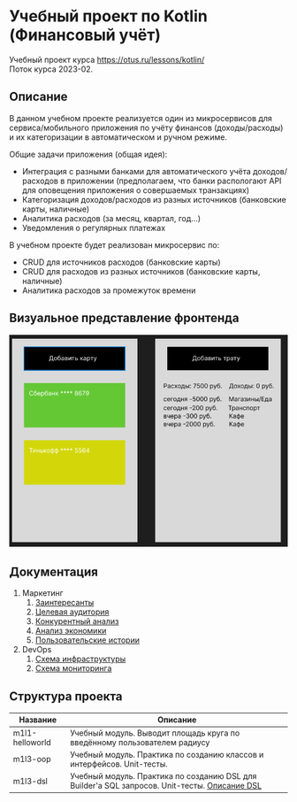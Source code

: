 # Учебный проект по Kotlin (Финансовый учёт)

Учебный проект курса https://otus.ru/lessons/kotlin/ \
Поток курса 2023-02.

## Описание

В данном учебном проекте реализуется один из микросервисов для сервиса/мобильного приложения по учёту финансов (доходы/расходы) и их категоризации 
в автоматическом и ручном режиме.

Общие задачи приложения (общая идея): 
 - Интеграция с разными банками для автоматического учёта доходов/расходов в приложении (предполагаем, что банки распологают API для оповещения приложения о совершаемых транзакциях)
 - Категоризация доходов/расходов из разных источников (банковские карты, наличные)
 - Аналитика расходов (за месяц, квартал, год...) 
 - Уведомления о регулярных платежах  

В учебном проекте будет реализован микросервис по:
 - CRUD для источников расходов (банковские карты)
 - CRUD для расходов из разных источников (банковские карты, наличные)
 - Аналитика расходов за промежуток времени

## Визуальное представление фронтенда

![Макет приложения](/docs/marketing/design-layout.png)

## Документация

1. Маркетинг
   1. [Заинтересанты](/docs/marketing/stakeholders.md)
   2. [Целевая аудитория](/docs/marketing/target-audience.md)
   3. [Конкурентный анализ](/docs/marketing/concurrency.md)
   4. [Анализ экономики](/docs/marketing/economy.md)
   5. [Пользовательские истории](/docs/marketing/user-stories.md)
2. DevOps
   1. [Схема инфраструктуры](/docs/devops/infrastruture.md)
   2. [Схема мониторинга](/docs/devops/monitoring.md)
## Структура проекта

| Название        | Описание                                                                                                             |
|-----------------|----------------------------------------------------------------------------------------------------------------------|
| m1l1-helloworld | Учебный модуль. Выводит площадь круга по введённому пользователем радиусу                                            |
| m1l3-oop        | Учебный модуль. Практика по созданию классов и интерфейсов. Unit-тесты.                                              |
| m1l3-dsl        | Учебный модуль. Практика по созданию DSL для Builder'а SQL запросов. Unit-тесты. [Описание DSL](/m1l4-dsl/README.md) |